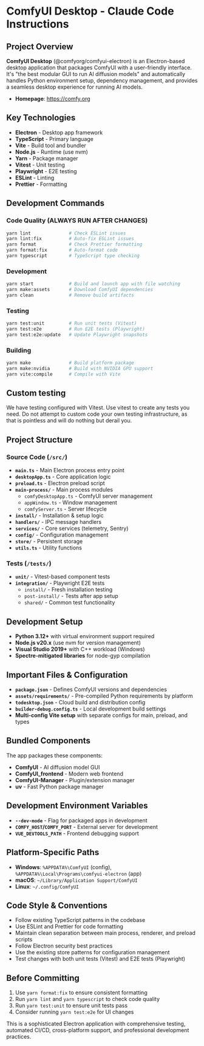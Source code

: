 # ComfyUI Desktop - Claude Code Instructions

## Project Overview

**ComfyUI Desktop** (@comfyorg/comfyui-electron) is an Electron-based desktop application that packages ComfyUI with a user-friendly interface. It's "the best modular GUI to run AI diffusion models" and automatically handles Python environment setup, dependency management, and provides a seamless desktop experience for running AI models.

- **Homepage**: https://comfy.org

## Key Technologies

- **Electron** - Desktop app framework
- **TypeScript** - Primary language
- **Vite** - Build tool and bundler
- **Node.js** - Runtime (use nvm)
- **Yarn** - Package manager
- **Vitest** - Unit testing
- **Playwright** - E2E testing
- **ESLint** - Linting
- **Prettier** - Formatting

## Development Commands

### Code Quality (ALWAYS RUN AFTER CHANGES)

```bash
yarn lint              # Check ESLint issues
yarn lint:fix          # Auto-fix ESLint issues
yarn format            # Check Prettier formatting
yarn format:fix        # Auto-format code
yarn typescript        # TypeScript type checking
```

### Development

```bash
yarn start             # Build and launch app with file watching
yarn make:assets       # Download ComfyUI dependencies
yarn clean             # Remove build artifacts
```

### Testing

```bash
yarn test:unit         # Run unit tests (Vitest)
yarn test:e2e          # Run E2E tests (Playwright)
yarn test:e2e:update   # Update Playwright snapshots
```

### Building

```bash
yarn make              # Build platform package
yarn make:nvidia       # Build with NVIDIA GPU support
yarn vite:compile      # Compile with Vite
```

## Custom testing

We have testing configured with Vitest. Use vitest to create any tests you need. Do not attempt to custom code your own testing infrastructure, as that is pointless and will do nothing but derail you.

## Project Structure

### Source Code (`/src/`)

- **`main.ts`** - Main Electron process entry point
- **`desktopApp.ts`** - Core application logic
- **`preload.ts`** - Electron preload script
- **`main-process/`** - Main process modules
  - `comfyDesktopApp.ts` - ComfyUI server management
  - `appWindow.ts` - Window management
  - `comfyServer.ts` - Server lifecycle
- **`install/`** - Installation & setup logic
- **`handlers/`** - IPC message handlers
- **`services/`** - Core services (telemetry, Sentry)
- **`config/`** - Configuration management
- **`store/`** - Persistent storage
- **`utils.ts`** - Utility functions

### Tests (`/tests/`)

- **`unit/`** - Vitest-based component tests
- **`integration/`** - Playwright E2E tests
  - `install/` - Fresh installation testing
  - `post-install/` - Tests after app setup
  - `shared/` - Common test functionality

## Development Setup

- **Python 3.12+** with virtual environment support required
- **Node.js v20.x** (use nvm for version management)
- **Visual Studio 2019+** with C++ workload (Windows)
- **Spectre-mitigated libraries** for node-gyp compilation

## Important Files & Configuration

- **`package.json`** - Defines ComfyUI versions and dependencies
- **`assets/requirements/`** - Pre-compiled Python requirements by platform
- **`todesktop.json`** - Cloud build and distribution config
- **`builder-debug.config.ts`** - Local development build settings
- **Multi-config Vite setup** with separate configs for main, preload, and types

## Bundled Components

The app packages these components:

- **ComfyUI** - AI diffusion model GUI
- **ComfyUI_frontend** - Modern web frontend
- **ComfyUI-Manager** - Plugin/extension manager
- **uv** - Fast Python package manager

## Development Environment Variables

- **`--dev-mode`** - Flag for packaged apps in development
- **`COMFY_HOST`/`COMFY_PORT`** - External server for development
- **`VUE_DEVTOOLS_PATH`** - Frontend debugging support

## Platform-Specific Paths

- **Windows**: `%APPDATA%\ComfyUI` (config), `%APPDATA%\Local\Programs\comfyui-electron` (app)
- **macOS**: `~/Library/Application Support/ComfyUI`
- **Linux**: `~/.config/ComfyUI`

## Code Style & Conventions

- Follow existing TypeScript patterns in the codebase
- Use ESLint and Prettier for code formatting
- Maintain clean separation between main process, renderer, and preload scripts
- Follow Electron security best practices
- Use the existing store patterns for configuration management
- Test changes with both unit tests (Vitest) and E2E tests (Playwright)

## Before Committing

1. Use `yarn format:fix` to ensure consistent formatting
1. Run `yarn lint` and `yarn typescript` to check code quality
1. Run `yarn test:unit` to ensure unit tests pass
1. Consider running `yarn test:e2e` for UI changes

This is a sophisticated Electron application with comprehensive testing, automated CI/CD, cross-platform support, and professional development practices.
